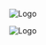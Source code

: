 ![Logo]((https://raw.githubusercontent.com/squidward5/RRA-Importer/refs/heads/main/New%20Project%20-%202025-09-20T225254.756.png))

![Logo]((https://raw.githubusercontent.com/squidward5/RRA-Importer/refs/heads/main/New%20Project%20-%202025-09-20T225254.756.png)](https://raw.githubusercontent.com/squidward5/RRA-Importer/refs/heads/main/Main.png))
